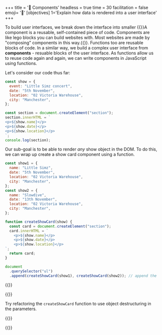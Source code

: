 +++
title = '🧩 Components'
headless = true
time = 30
facilitation = false
emoji= '🧩'
[objectives]
    1='Explain how data is rendered into a user interface'
+++

To build user interfaces, we break down the interface into smaller {{<tooltip title="components">}}A component is a reusable, self-contained piece of code. Components are like lego blocks you can build websites with. Most websites are made by "composing" components in this way.{{</tooltip>}}. Functions too are reusable blocks of code. In a similar way, we build a complex user interface from **components** - resuable blocks of the user interface. As functions allow us to reuse code again and again, we can write components in JavaScript using functions.

Let's consider our code thus far:

```js
const show = {
  event: "Little Simz concert",
  date: "5th November",
  location: "02 Victoria Warehouse",
  city: "Manchester",
};

const section = document.createElement("section");
section.innerHTML = `
<p>${show.name}</p>
<p>${show.date}</p>
<p>${show.location}</p>
`;
console.log(section);
```

Our sub-goal is to be able to render _any_ show object in the DOM. To do this, we can wrap up create a show card component using a function.

```js
const show1 = {
  name: "Little Simz",
  date: "5th November",
  location: "02 Victoria Warehouse",
  city: "Manchester",
};
const show2 = {
  name: "Slowdive",
  date: "13th November",
  location: "02 Victoria Warehouse",
  city: "Manchester",
};

function createShowCard(show) {
  const card = document.createElement("section");
  card.innerHTML = `
    <p>${show.name}</p>
    <p>${show.date}</p>
    <p>${show.location}</p>
`;
  return card;
}

document
  .querySelector("ul")
  .append(createShowCard(show1), createShowCard(show2)); // append the show cards to the DOM
```

{{<tabs>}}

{{<tab name="🧹 Refactor">}}

Try refactoring the `createShowCard` function to use object destructuring in the parameters.

{{</tab>}}

{{</tabs>}}
